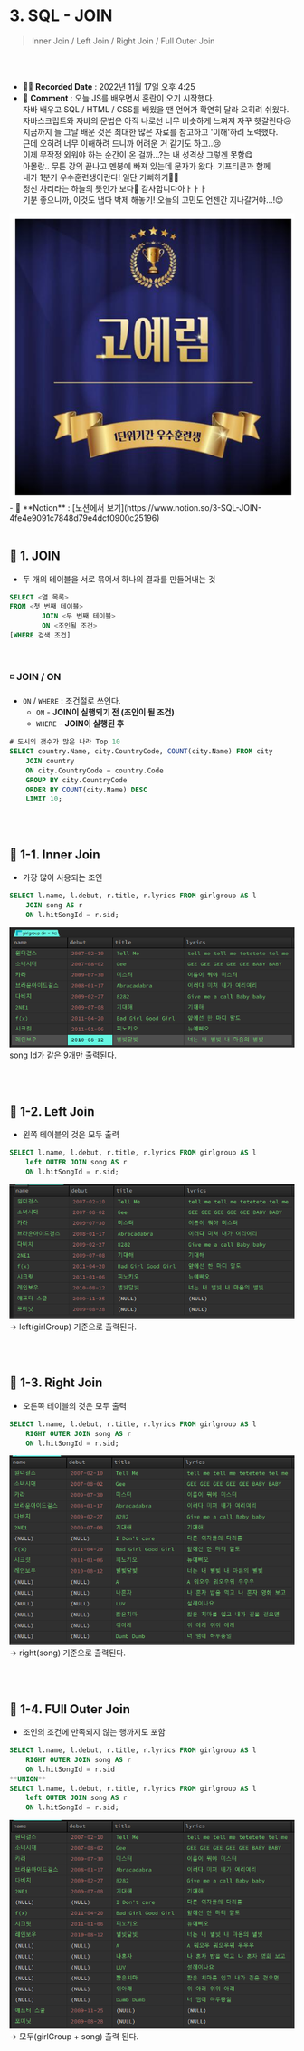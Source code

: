 # 3. SQL - JOIN
>  Inner Join / Left Join / Right Join / Full Outer Join

<br>
<br>

- ✍🏻 **Recorded Date** : 2022년 11월 17일 오후 4:25
- 💬 **Comment** : 오늘 JS를 배우면서 혼란이 오기 시작했다.<br>자바 배우고 SQL / HTML / CSS를 배웠을 땐 언어가 확연히 달라 오히려 쉬웠다.<br>자바스크립트와 자바의 문법은 아직 나로선 너무 비슷하게 느껴져 자꾸 헷갈린다😢<br>지금까지 늘 그날 배운 것은 최대한 많은 자료를 참고하고 '이해'하려 노력했다.<br>근데 오히려 너무 이해하려 드니까 어려운 거 같기도 하고..😢<br>이제 무작정 외워야 하는 순간이 온 걸까…?는 내 성격상 그렇겐 못함😋<br>아몰랑.. 무튼 강의 끝나고 멘붕에 빠져 있는데 문자가 왔다. 기프티콘과 함께<br>내가 1분기 우수훈련생이란다! 일단 기뻐하기🎉🎉<br>정신 차리라는 하늘의 뜻인가 보다🤣 감사합니다아ㅏㅏㅏ<br>기분 좋으니까, 이것도 냅다 박제 해놓기! 오늘의 고민도 언젠간 지나갈거야...!😌<br>
<img src="./img/1202_00.png">
- 🔖 **Notion** : [노션에서 보기](https://www.notion.so/3-SQL-JOIN-4fe4e9091c7848d79e4dcf0900c25196)

<br>
<br>


## 🔸 1. JOIN

- 두 개의 테이블을 서로 묶어서 하나의 결과를 만들어내는 것

```sql
SELECT <열 목록>
FROM <첫 번째 테이블>
        JOIN <두 번째 테이블>
        ON <조인될 조건>
[WHERE 검색 조건]
```
<br>

### ◽ JOIN / ON

- `ON` / `WHERE` : 조건절로 쓰인다.
    - `ON` - **JOIN이 실행되기 전 (조인이 될 조건)**
    - `WHERE` - **JOIN이 실행된 후**

```sql
# 도시의 갯수가 많은 나라 Top 10
SELECT country.Name, city.CountryCode, COUNT(city.Name) FROM city
	JOIN country
	ON city.CountryCode = country.Code
	GROUP BY city.CountryCode
	ORDER BY COUNT(city.Name) DESC
	LIMIT 10;
```

<br><br>

## 🔸 1-1. Inner Join

- 가장 많이 사용되는 조인

```sql
SELECT l.name, l.debut, r.title, r.lyrics FROM girlgroup AS l
	JOIN song AS r
	ON l.hitSongId = r.sid;
```
<img src="./img/1202_01.png">
song Id가 같은 9개만 출력된다.

<br><br>

## 🔸 1-2. Left Join

- 왼쪽 테이블의 것은 모두 출력

```sql
SELECT l.name, l.debut, r.title, r.lyrics FROM girlgroup AS l
	left OUTER JOIN song AS r
	ON l.hitSongId = r.sid;
```

<img src="./img/1202_02.png"><br>
→ left(girlGroup) 기준으로 출력된다.

<br><br>

## 🔸 1-3. Right Join

- 오른쪽 테이블의 것은 모두 출력

```sql
SELECT l.name, l.debut, r.title, r.lyrics FROM girlgroup AS l
	RIGHT OUTER JOIN song AS r
	ON l.hitSongId = r.sid;
```

<img src="./img/1202_03.png"><br>
→ right(song) 기준으로 출력된다.

<br><br>

## 🔸 1-4. FUll Outer Join

- 조인의 조건에 만족되지 않는 행까지도 포함

```sql
SELECT l.name, l.debut, r.title, r.lyrics FROM girlgroup AS l
	RIGHT OUTER JOIN song AS r
	ON l.hitSongId = r.sid
**UNION**
SELECT l.name, l.debut, r.title, r.lyrics FROM girlgroup AS l
	left OUTER JOIN song AS r
	ON l.hitSongId = r.sid;
```

<img src="./img/1202_04.png"><br>
→ 모두(girlGroup + song) 출력 된다.

<br><br><br><br>